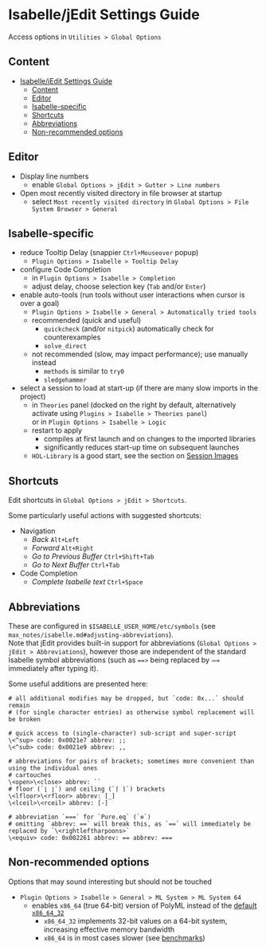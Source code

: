 # Isabelle/jEdit Settings Guide

Access options in `Utilities > Global Options`

## Content

- [Isabelle/jEdit Settings Guide](#isabellejedit-settings-guide)
  - [Content](#content)
  - [Editor](#editor)
  - [Isabelle-specific](#isabelle-specific)
  - [Shortcuts](#shortcuts)
  - [Abbreviations](#abbreviations)
  - [Non-recommended options](#non-recommended-options)

## Editor

- Display line numbers
  - enable `Global Options > jEdit > Gutter > Line numbers`
- Open most recently visited directory in file browser at startup
  - select `Most recently visited directory`
    in `Global Options > File System Browser > General`

## Isabelle-specific

- reduce Tooltip Delay (snappier `Ctrl+Mouseover` popup)
  - `Plugin Options > Isabelle > Tooltip Delay`
- configure Code Completion
  - in `Plugin Options > Isabelle > Completion`
  - adjust delay, choose selection key (`Tab` and/or `Enter`)
- enable auto-tools (run tools without user interactions when cursor is over a goal)
  - `Plugin Options > Isabelle > General > Automatically tried tools`
  - recommended (quick and useful)
    - `quickcheck` (and/or `nitpick`) automatically check for counterexamples
    - `solve_direct`
  - not recommended (slow, may impact performance); use manually instead
    - `methods` is similar to `try0`
    - `sledgehammer`
- select a session to load at start-up (if there are many slow imports in the project)
  - in `Theories` panel (docked on the right by default, alternatively activate using `Plugins > Isabelle > Theories panel`)  
    or in `Plugin Options > Isabelle > Logic`
  - restart to apply
    - compiles at first launch and on changes to the imported libraries
    - significantly reduces start-up time on subsequent launches
  - `HOL-Library` is a good start, see the section on [Session Images](isabelle.md#mechanics-and-session-images)

## Shortcuts

Edit shortcuts in `Global Options > jEdit > Shortcuts`.

Some particularly useful actions with suggested shortcuts:

- Navigation
  - _Back_ `Alt+Left` <!-- (by default assigned to _Shift Indent Left_) -->
  - _Forward_ `Alt+Right` <!-- (by default assigned to _Shift Indent Right_) -->
  - _Go to Previous Buffer_ `Ctrl+Shift+Tab`
  - _Go to Next Buffer_ `Ctrl+Tab`
- Code Completion
  - _Complete Isabelle text_ `Ctrl+Space` <!-- (by default assigned to _Repeat Last Action_) -->
    <!-- - there are some similarly named commands that perform different actions:
      - _Complete Word_ (Built-in Commands) is not context aware, and will suggest any word found in the current document
      - _Complete word_ (Plugin: Isabelle) and _Show Completion Popup_ (Plugin: SideKick)
        have no observable effect -->

## Abbreviations

These are configured in `$ISABELLE_USER_HOME/etc/symbols` (see `max_notes/isabelle.md#adjusting-abbreviations`).  
Note that jEdit provides built-in support for abbreviations (`Global Options > jEdit > Abbreviations`),
however those are independent of the standard Isabelle symbol abbreviations
(such as `==>` being replaced by `⟹` immediately after typing it).

Some useful additions are presented here:

```isabelle-symbols
# all additional modifies may be dropped, but `code: 0x...` should remain
# (for single character entries) as otherwise symbol replacement will be broken

# quick access to (single-character) sub-script and super-script
\<^sup> code: 0x0021e7 abbrev: ;;
\<^sub> code: 0x0021e9 abbrev: ,,

# abbreviations for pairs of brackets; sometimes more convenient than using the individual ones
# cartouches
\<open>\<close> abbrev: ``
# floor (`⌊ ⌋`) and ceiling (`⌈ ⌉`) brackets
\<lfloor>\<rfloor> abbrev: [_]
\<lceil>\<rceil> abbrev: [-]

# abbreviation `===` for `Pure.eq` (`≡`)
# omitting `abbrev: ==` will break this, as `==` will immediately be replaced by `\<rightleftharpoons>`
\<equiv> code: 0x002261 abbrev: == abbrev: ===
```

## Non-recommended options

Options that may sound interesting but should not be touched

- `Plugin Options > Isabelle > General > ML System > ML System 64`
  - enables `x86_64` (true 64-bit) version of PolyML instead of the [default `x86_64_32`](https://mailmanbroy.informatik.tu-muenchen.de/pipermail/isabelle-dev/2019-January/008176.html)
    - `x86_64_32` implements 32-bit values on a 64-bit system, increasing effective memory bandwidth
    - `x86_64` is in most cases slower (see [benchmarks](https://mailmanbroy.informatik.tu-muenchen.de/pipermail/isabelle-dev/2019-January/016637.html))

